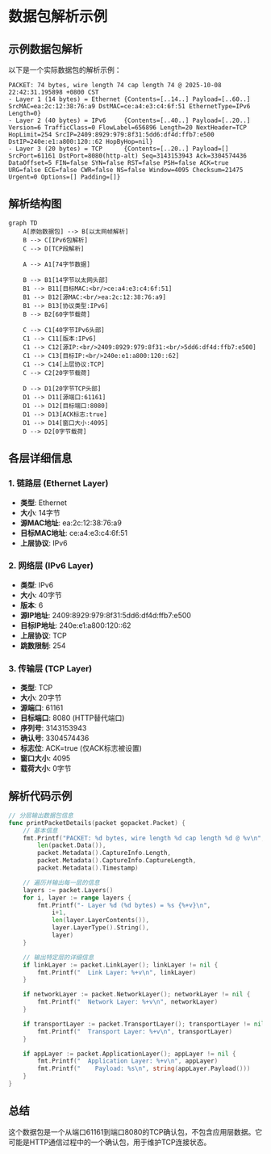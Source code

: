 # 数据包解析示例

## 示例数据包解析

以下是一个实际数据包的解析示例：

```text
PACKET: 74 bytes, wire length 74 cap length 74 @ 2025-10-08 22:42:31.195898 +0800 CST
- Layer 1 (14 bytes) = Ethernet {Contents=[..14..] Payload=[..60..] SrcMAC=ea:2c:12:38:76:a9 DstMAC=ce:a4:e3:c4:6f:51 EthernetType=IPv6 Length=0}
- Layer 2 (40 bytes) = IPv6     {Contents=[..40..] Payload=[..20..] Version=6 TrafficClass=0 FlowLabel=656896 Length=20 NextHeader=TCP HopLimit=254 SrcIP=2409:8929:979:8f31:5dd6:df4d:ffb7:e500 DstIP=240e:e1:a800:120::62 HopByHop=nil}
- Layer 3 (20 bytes) = TCP      {Contents=[..20..] Payload=[] SrcPort=61161 DstPort=8080(http-alt) Seq=3143153943 Ack=3304574436 DataOffset=5 FIN=false SYN=false RST=false PSH=false ACK=true URG=false ECE=false CWR=false NS=false Window=4095 Checksum=21475 Urgent=0 Options=[] Padding=[]}
```

## 解析结构图

```mermaid
graph TD
    A[原始数据包] --> B[以太网帧解析]
    B --> C[IPv6包解析]
    C --> D[TCP段解析]
    
    A --> A1[74字节数据]
    
    B --> B1[14字节以太网头部]
    B1 --> B11[目标MAC:<br/>ce:a4:e3:c4:6f:51]
    B1 --> B12[源MAC:<br/>ea:2c:12:38:76:a9]
    B1 --> B13[协议类型:IPv6]
    B --> B2[60字节载荷]
    
    C --> C1[40字节IPv6头部]
    C1 --> C11[版本:IPv6]
    C1 --> C12[源IP:<br/>2409:8929:979:8f31:<br/>5dd6:df4d:ffb7:e500]
    C1 --> C13[目标IP:<br/>240e:e1:a800:120::62]
    C1 --> C14[上层协议:TCP]
    C --> C2[20字节载荷]
    
    D --> D1[20字节TCP头部]
    D1 --> D11[源端口:61161]
    D1 --> D12[目标端口:8080]
    D1 --> D13[ACK标志:true]
    D1 --> D14[窗口大小:4095]
    D --> D2[0字节载荷]
```

## 各层详细信息

### 1. 链路层 (Ethernet Layer)
- **类型**: Ethernet
- **大小**: 14字节
- **源MAC地址**: ea:2c:12:38:76:a9
- **目标MAC地址**: ce:a4:e3:c4:6f:51
- **上层协议**: IPv6

### 2. 网络层 (IPv6 Layer)
- **类型**: IPv6
- **大小**: 40字节
- **版本**: 6
- **源IP地址**: 2409:8929:979:8f31:5dd6:df4d:ffb7:e500
- **目标IP地址**: 240e:e1:a800:120::62
- **上层协议**: TCP
- **跳数限制**: 254

### 3. 传输层 (TCP Layer)
- **类型**: TCP
- **大小**: 20字节
- **源端口**: 61161
- **目标端口**: 8080 (HTTP替代端口)
- **序列号**: 3143153943
- **确认号**: 3304574436
- **标志位**: ACK=true (仅ACK标志被设置)
- **窗口大小**: 4095
- **载荷大小**: 0字节

## 解析代码示例

```go
// 分层输出数据包信息
func printPacketDetails(packet gopacket.Packet) {
    // 基本信息
    fmt.Printf("PACKET: %d bytes, wire length %d cap length %d @ %v\n",
        len(packet.Data()),
        packet.Metadata().CaptureInfo.Length,
        packet.Metadata().CaptureInfo.CaptureLength,
        packet.Metadata().Timestamp)

    // 遍历并输出每一层的信息
    layers := packet.Layers()
    for i, layer := range layers {
        fmt.Printf("- Layer %d (%d bytes) = %s {%+v}\n",
            i+1,
            len(layer.LayerContents()),
            layer.LayerType().String(),
            layer)
    }

    // 输出特定层的详细信息
    if linkLayer := packet.LinkLayer(); linkLayer != nil {
        fmt.Printf("  Link Layer: %+v\n", linkLayer)
    }

    if networkLayer := packet.NetworkLayer(); networkLayer != nil {
        fmt.Printf("  Network Layer: %+v\n", networkLayer)
    }

    if transportLayer := packet.TransportLayer(); transportLayer != nil {
        fmt.Printf("  Transport Layer: %+v\n", transportLayer)
    }

    if appLayer := packet.ApplicationLayer(); appLayer != nil {
        fmt.Printf("  Application Layer: %+v\n", appLayer)
        fmt.Printf("    Payload: %s\n", string(appLayer.Payload()))
    }
}
```

## 总结

这个数据包是一个从端口61161到端口8080的TCP确认包，不包含应用层数据。它可能是HTTP通信过程中的一个确认包，用于维护TCP连接状态。